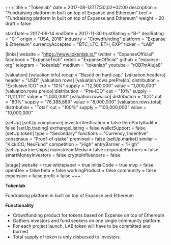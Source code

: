+++
title = "Tokenlab"
date = 2017-08-13T17:30:02+02:00
description = "Fundraising platform in built on top of Expanse and Ethereum"
bref = "Fundraising platform in built on top of Expanse and Ethereum"
weight = 20
draft = false

startDate = 2017-09-14
endDate = 2017-11-30
trustRating = "B-"
dealRating = "C-"
origin = "USA, 2016"
industry = "Crowdfunding"
platform = "Expanse & Ethereum"
currencyAccepted = "BTC, LTC, ETH, EXP"
ticker = "LAB"

[links]
  website = "https://www.tokenlab.io/"
  twitter = "ExpanseOfficial"
  facebook = "ExpanseTech"
  reddit = "ExpanseOfficial"
  github = "expanse-org"
  telegram = "tokenlab"
  medium = "tokenlab"
  youtube = "rOB7mAIuja8"


[valuation]
  [valuation.info]
    recap = "Based on hard cap."
  [valuation.headers]
    header = "USD"
  [valuation.rows]
    [valuation.rows.prePreIco]
      distribution = "Exclusive ICO"
      cut = "10%"
      supply = "12,500,000"
      value = "1,000,000"
    [valuation.rows.preico]
      distribution = "Pre-ICO"
      cut = "10%"
      supply = "11,111,111"
      value = "1,000,000"
    [valuation.rows.ico]
      distribution = "ICO"
      cut = "80%"
      supply = "76,388,889"
      value = "8,000,000"
    [valuation.rows.total]
      distribution = "Total"
      cut = "100%"
      supply = "100,000,000"
      value = "10,000,000"


[setUp]
  [setUp.compliance]
    investorVerification = false
    thirdPartyAudit = false
  [setUp.trading]
    exchangeListing = false
    walletSupport = false
  [setUp.token]
    type = "Secondary"
    functions = "Currency, Incentive"
    consensus = "Proof-of-stake"
    premined = false
  [setUp.market]
    similar = "KickICO, NeuFund"
    competition = "High"
    entryBarrier = "High"
  [setUp.partnerships]
    mainstreamMedia = false
    corporatePartners = false
    smartMoneyInvestors = false
    cryptoInfluencers = false

[stage]
  website = true
  whitepaper = true
  initialCode = true
  mvp = false
  openDev = false
  beta = false
  workingProduct = false
  community = false
  expansion = false
  profit = false
+++

**Tokenlab**

Fundraising platform in built on top of Expanse and Ethereum

**Functionality**

* Crowdfunding product for tokens based on Expanse on top of Ethereum
* Gathers investors and fund seekers on one single community platform
* For each project launch, LAB token will have to be committed and burned
* Total supply of token is only disbursed to investors.
